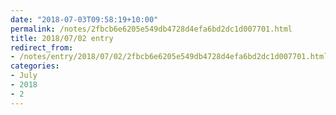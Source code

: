 ```yaml
---
date: "2018-07-03T09:58:19+10:00"
permalink: /notes/2fbcb6e6205e549db4728d4efa6bd2dc1d007701.html
title: 2018/07/02 entry
redirect_from:
- /notes/entry/2018/07/02/2fbcb6e6205e549db4728d4efa6bd2dc1d007701.html
categories:
- July
- 2018
- 2
---
```

